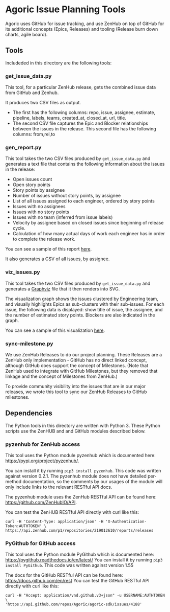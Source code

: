# Agoric Issue Planning Tools

Agoric uses GitHub for issue tracking, and use ZenHub on top of GitHub for its
additional concepts (Epics, Releases) and tooling (Release burn down charts, agile board).

## Tools

Includeded in this directory are the following tools:

### get_issue_data.py

This tool, for a particular ZenHub release, gets the combined issue data from GitHub and Zenhub.  

It produces two CSV files as output.  
* The first has the following columns: 
repo, issue, assignee, estimate, pipeline, labels, teams, created_at, closed_at, url, title.
* The second CSV file captures the Epic and Blocker relationships between the issues in the release.
This second file has the following columns: from,rel,to

### gen_report.py

This tool takes the two CSV files produced by `get_issue_data.py` and generates a text file that contains
the following information about the issues in the release:

* Open issues count
* Open story points
* Story points by assignee
* Number of issues without story points, by assignee
* List of all issues assigned to each engineer, ordered by story points
* Issues with no assignees
* Issues with no story points
* Issues with no team (inferred from issue labels)
* Velocity by assignee based on closed issues since beginning of release cycle.
* Calculation of how many actual days of work each engineer has in order to complete the release work.

You can see a sample of this report
[here](https://gist.githubusercontent.com/Tartuffo/1925cbc90c73542531bf01760c102e9d/raw/116795cf42de4083571b766b0f32b1ec7b5d40c0/mn1-issue-report.txt).

It also generates a CSV of all issues, by assignee.

### viz_issues.py

This tool takes the two CSV files produced by `get_issue_data.py` and generates a [Graphviz](https://graphviz.org/)
file that it then renders into SVG.

The visualization graph shows the issues clustered by Engineering team, and visually highlights Epics as sub-clusters
with their sub-issues. For each issue, the following data is displayed: show title of issue, the assignee, and the
number of estimated story points.  Blockers are also indicated in the graph.

You can see a sample of this visualization
[here](https://gist.githubusercontent.com/Tartuffo/fabdda772117d2251bfe1a5ad9b9433a/raw/6969d28a14a2ff8a7730f17f1114aaaba41f60f8/mn1-vis.dot.svg).

### sync-milestone.py

We use ZenHub Releases to do our project planning. These Releases are a ZenHub only implementation - GitHub
has no direct linked concept, although GitHub does support the concept of Milestones. (Note that ZenHub used to
integrate with GitHub Milestones, but they removed that linkage and the concept of Milestones from ZenHub.)

To provide community visibility into the issues that are in our major releases, we wrote this tool to sync our ZenHub
Releases to GitHub milestones.

## Dependencies

The Python tools in this directory are written with Python 3.  These Python scripts use the ZenHUB and and GitHub 
modules described below.

### pyzenhub for ZenHub access

This tool uses the Python module pyzenhub which is documented here: https://pypi.org/project/pyzenhub/.

You can install it by running `pip3 install pyzenhub`.  This code was written against version 0.2.1.
The pyzenhub module does not have detailed per-method documentation, so the comments by our usages
of the module will only include links to the relevant RESTful API docs.

The pyzenhub module uses the ZenHub RESTful API can be found here: https://github.com/ZenHubIO/API.

You can test the ZenHUB RESTful API directly with curl like this:
```
curl -H 'Content-Type: application/json' -H 'X-Authentication-Token:AUTHTOKEN' \
https://api.zenhub.com/p1/repositories/219012610/reports/releases
```

### PyGithub for GitHub access


This tool uses the Python module PyGithub which is documented here: https://pygithub.readthedocs.io/en/latest/
You can install it by running `pip3 install PyGithub`.  This code was written against version 1.55

The docs for the GitHub RESTful API can be found here: https://docs.github.com/en/rest
You can test the GitHub RESTful API directly with curl like this:
```
curl -H "Accept: application/vnd.github.v3+json" -u USERNAME:AUTHTOKEN \
'https://api.github.com/repos/Agoric/agoric-sdk/issues/4188'
```
